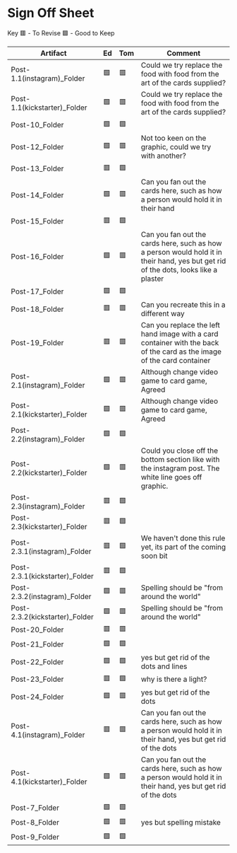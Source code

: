 # Sign Off Sheet

Key
🟥 - To Revise
🟩 - Good to Keep

| Artifact | Ed | Tom | Comment |
| --- | --- | --- | --- |
| Post-1.1(instagram)_Folder |🟩 |🟥| Could we try replace the food with food from the art of the cards supplied? |
| Post-1.1(kickstarter)_Folder |:green_square:|:red_square:| Could we try replace the food with food from the art of the cards supplied? |
| Post-10_Folder |:green_square:|:green_square:|
| Post-12_Folder |:green_square:|:red_square:| Not too keen on the graphic, could we try with another? |
| Post-13_Folder |:red_square:|:green_square:|
| Post-14_Folder |:green_square:|:red_square:| Can you fan out the cards here, such as how a person would hold it in their hand |
| Post-15_Folder |:red_square:|:green_square:|
| Post-16_Folder |:green_square:|:red_square:| Can you fan out the cards here, such as how a person would hold it in their hand, yes but get rid of the dots, looks like a plaster|
| Post-17_Folder |:green_square:|:green_square:|
| Post-18_Folder |:red_square:|:red_square:| Can you recreate this in a different way |
| Post-19_Folder |:red_square:|:red_square:| Can you replace the left hand image with a card container with the back of the card as the image of the card container |
| Post-2.1(instagram)_Folder |:green_square:|:red_square:| Although change video game to card game, Agreed |
| Post-2.1(kickstarter)_Folder |:green_square:|:red_square:| Although change video game to card game, Agreed |
| Post-2.2(instagram)_Folder |:green_square:|:green_square:|
| Post-2.2(kickstarter)_Folder |:green_square:|:red_square:| Could you close off the bottom section like with the instagram post. The white line goes off graphic.
| Post-2.3(instagram)_Folder |:red_square:|:green_square:| |
| Post-2.3(kickstarter)_Folder |:red_square:|:green_square:| |
| Post-2.3.1(instagram)_Folder |:red_square:|:green_square:|  We haven't done this rule yet, its part of the coming soon bit | 
| Post-2.3.1(kickstarter)_Folder |:red_square:|:green_square:| |
| Post-2.3.2(instagram)_Folder |:green_square:|:red_square:| Spelling should be "from around the world"|
| Post-2.3.2(kickstarter)_Folder |:green_square:|:red_square:| Spelling should be "from around the world"|
| Post-20_Folder |:red_square:|:red_square:|
| Post-21_Folder |:green_square:|:green_square:|
| Post-22_Folder |:green_square:|:green_square:| yes but get rid of the dots and lines |
| Post-23_Folder |:red_square:|:green_square:| why is there a light? |
| Post-24_Folder |:green_square:|:red_square:| yes but get rid of the dots |
| Post-4.1(instagram)_Folder |:red_square: |:red_square:| Can you fan out the cards here, such as how a person would hold it in their hand, yes but get rid of the dots |
| Post-4.1(kickstarter)_Folder |:green_square:|:red_square:| Can you fan out the cards here, such as how a person would hold it in their hand, yes but get rid of the dots|
| Post-7_Folder |:green_square:|:green_square:|
| Post-8_Folder |:green_square:|:red_square:| yes but spelling mistake |
| Post-9_Folder |:green_square:|:green_square:|

